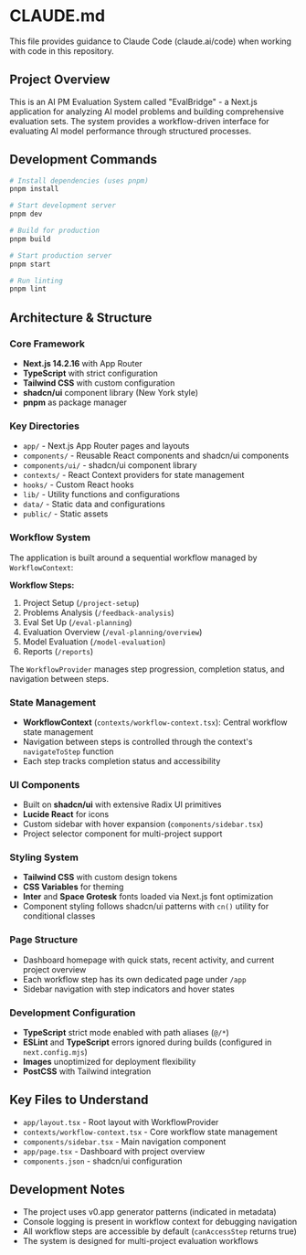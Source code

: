 # CLAUDE.md

This file provides guidance to Claude Code (claude.ai/code) when working with code in this repository.

## Project Overview

This is an AI PM Evaluation System called "EvalBridge" - a Next.js application for analyzing AI model problems and building comprehensive evaluation sets. The system provides a workflow-driven interface for evaluating AI model performance through structured processes.

## Development Commands

```bash
# Install dependencies (uses pnpm)
pnpm install

# Start development server
pnpm dev

# Build for production
pnpm build

# Start production server
pnpm start

# Run linting
pnpm lint
```

## Architecture & Structure

### Core Framework
- **Next.js 14.2.16** with App Router
- **TypeScript** with strict configuration
- **Tailwind CSS** with custom configuration
- **shadcn/ui** component library (New York style)
- **pnpm** as package manager

### Key Directories
- `app/` - Next.js App Router pages and layouts
- `components/` - Reusable React components and shadcn/ui components
- `components/ui/` - shadcn/ui component library
- `contexts/` - React Context providers for state management
- `hooks/` - Custom React hooks
- `lib/` - Utility functions and configurations
- `data/` - Static data and configurations
- `public/` - Static assets

### Workflow System
The application is built around a sequential workflow managed by `WorkflowContext`:

**Workflow Steps:**
1. Project Setup (`/project-setup`)
2. Problems Analysis (`/feedback-analysis`)
3. Eval Set Up (`/eval-planning`)
4. Evaluation Overview (`/eval-planning/overview`)
5. Model Evaluation (`/model-evaluation`)
6. Reports (`/reports`)

The `WorkflowProvider` manages step progression, completion status, and navigation between steps.

### State Management
- **WorkflowContext** (`contexts/workflow-context.tsx`): Central workflow state management
- Navigation between steps is controlled through the context's `navigateToStep` function
- Each step tracks completion status and accessibility

### UI Components
- Built on **shadcn/ui** with extensive Radix UI primitives
- **Lucide React** for icons
- Custom sidebar with hover expansion (`components/sidebar.tsx`)
- Project selector component for multi-project support

### Styling System
- **Tailwind CSS** with custom design tokens
- **CSS Variables** for theming
- **Inter** and **Space Grotesk** fonts loaded via Next.js font optimization
- Component styling follows shadcn/ui patterns with `cn()` utility for conditional classes

### Page Structure
- Dashboard homepage with quick stats, recent activity, and current project overview
- Each workflow step has its own dedicated page under `/app`
- Sidebar navigation with step indicators and hover states

### Development Configuration
- **TypeScript** strict mode enabled with path aliases (`@/*`)
- **ESLint** and **TypeScript** errors ignored during builds (configured in `next.config.mjs`)
- **Images** unoptimized for deployment flexibility
- **PostCSS** with Tailwind integration

## Key Files to Understand
- `app/layout.tsx` - Root layout with WorkflowProvider
- `contexts/workflow-context.tsx` - Core workflow state management
- `components/sidebar.tsx` - Main navigation component
- `app/page.tsx` - Dashboard with project overview
- `components.json` - shadcn/ui configuration

## Development Notes
- The project uses v0.app generator patterns (indicated in metadata)
- Console logging is present in workflow context for debugging navigation
- All workflow steps are accessible by default (`canAccessStep` returns true)
- The system is designed for multi-project evaluation workflows